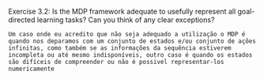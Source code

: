 Exercise 3.2: Is the MDP framework adequate to usefully represent all goal-directed learning tasks? Can you think of any clear exceptions?

    Um caso onde eu acredito que não seja adequado a utilização o MDP é quando nos deparamos com um conjunto de estados e/ou conjunto de ações infinitas, como também se as informações da sequência estiverem incompleta ou até mesmo indisponíveis, outro caso é quando os estados são difíceis de compreender ou não é possivel representar-los numericamente